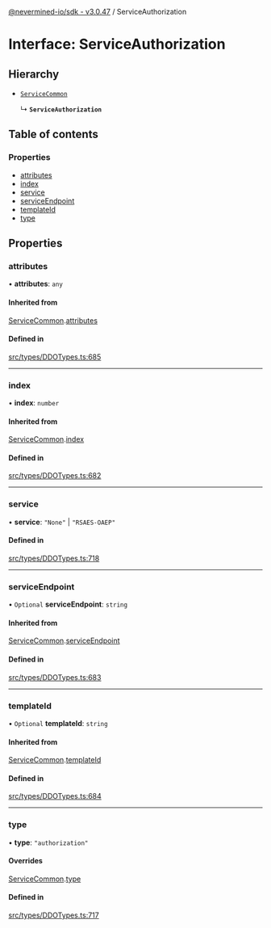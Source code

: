 [@nevermined-io/sdk - v3.0.47](../code-reference.md) / ServiceAuthorization

# Interface: ServiceAuthorization

## Hierarchy

- [`ServiceCommon`](ServiceCommon.md)

  ↳ **`ServiceAuthorization`**

## Table of contents

### Properties

- [attributes](ServiceAuthorization.md#attributes)
- [index](ServiceAuthorization.md#index)
- [service](ServiceAuthorization.md#service)
- [serviceEndpoint](ServiceAuthorization.md#serviceendpoint)
- [templateId](ServiceAuthorization.md#templateid)
- [type](ServiceAuthorization.md#type)

## Properties

### attributes

• **attributes**: `any`

#### Inherited from

[ServiceCommon](ServiceCommon.md).[attributes](ServiceCommon.md#attributes)

#### Defined in

[src/types/DDOTypes.ts:685](https://github.com/nevermined-io/sdk-js/blob/db42a2a70293f73d5f0e0208dd90541855f3ca93/src/types/DDOTypes.ts#L685)

---

### index

• **index**: `number`

#### Inherited from

[ServiceCommon](ServiceCommon.md).[index](ServiceCommon.md#index)

#### Defined in

[src/types/DDOTypes.ts:682](https://github.com/nevermined-io/sdk-js/blob/db42a2a70293f73d5f0e0208dd90541855f3ca93/src/types/DDOTypes.ts#L682)

---

### service

• **service**: `"None"` \| `"RSAES-OAEP"`

#### Defined in

[src/types/DDOTypes.ts:718](https://github.com/nevermined-io/sdk-js/blob/db42a2a70293f73d5f0e0208dd90541855f3ca93/src/types/DDOTypes.ts#L718)

---

### serviceEndpoint

• `Optional` **serviceEndpoint**: `string`

#### Inherited from

[ServiceCommon](ServiceCommon.md).[serviceEndpoint](ServiceCommon.md#serviceendpoint)

#### Defined in

[src/types/DDOTypes.ts:683](https://github.com/nevermined-io/sdk-js/blob/db42a2a70293f73d5f0e0208dd90541855f3ca93/src/types/DDOTypes.ts#L683)

---

### templateId

• `Optional` **templateId**: `string`

#### Inherited from

[ServiceCommon](ServiceCommon.md).[templateId](ServiceCommon.md#templateid)

#### Defined in

[src/types/DDOTypes.ts:684](https://github.com/nevermined-io/sdk-js/blob/db42a2a70293f73d5f0e0208dd90541855f3ca93/src/types/DDOTypes.ts#L684)

---

### type

• **type**: `"authorization"`

#### Overrides

[ServiceCommon](ServiceCommon.md).[type](ServiceCommon.md#type)

#### Defined in

[src/types/DDOTypes.ts:717](https://github.com/nevermined-io/sdk-js/blob/db42a2a70293f73d5f0e0208dd90541855f3ca93/src/types/DDOTypes.ts#L717)
